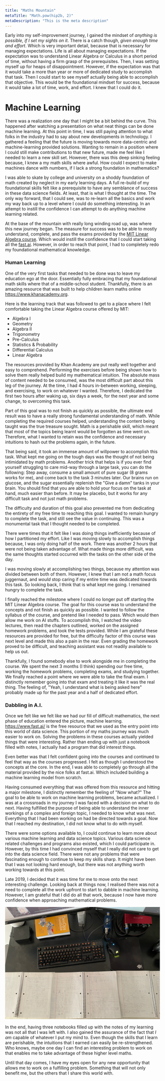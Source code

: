 ```yaml
---
title: "Maths Mountain"
metaTitle: "Math.pow(hip2b, 2)"
metaDescription: "This is the meta description"
---
```


Early into my self-improvement journey, I gained the mindset of _anything is possible, if I set my sights on it_. There
is a catch though, _given enough time and effort_. Which is very important detail, because that is necessary for
managing expectations. Life is all about managing expectations. If the expectation was to understand Linear Algebra or
Calculus in a short period of time, without having a firm grasp of the prerequisites. Then, I was setting myself up for
heaps of disappointment. However, if the expectation was that it would take a more than year or more of dedicated study
to accomplish that task. Then I could start to see myself actually being able to accomplish that objective. This would
be the foundational mindset for success, because it would take a lot of time, work, and effort. I knew that I could do
it.

# Machine Learning

There was a realization one day that I might be a bit behind the curve. This happened after watching a presentation on
what neat things can be done machine learning. At this point in time, I was still paying attention to what folks in the
industry had to say about new developments in technology. I gathered a feeling that the future is moving towards more
data-centric and machine-learning provided solutions. Wanting to remain in a position where I could still make
contributions to that new future, made me feel like I needed to learn a new skill set. However, there was this deep
sinking feeling because, I knew a my math skills where awful. How could I expect to make machines dance with numbers, if
I lack a strong foundation in mathematics?

I was able to skate by college and university on a shoddy foundation of math created by neglect in my early learning
days. A full re-build of my foundational skills felt like a prerequisite to have any semblance of success in these data
science fields. At least, that is what I thought at the time. The only way forward, that I could see, was to re-learn
all the basics and work my way back up to a level where I could do something interesting. In an attempt to instill the
confidence I can attempt to do anything machine learning related.

At the base of the mountain with really long winding road up, was where this new journey began. The measure for success
was to be able to mostly understand, complete, and pass the exams provided by
the [MIT Linear Algebra course](https://ocw.mit.edu/courses/mathematics/18-06-linear-algebra-spring-2010/). Which would
instill the confidence that I could start taking all the [fast.ai](https://www.fast.ai/). However, in order to reach
that point, I had to completely redo my foundational mathematical knowledge.

### Human Learning

One of the very first tasks that needed to be done was to leave my education ego at the door. Essentially fully
embracing that my foundational math skills where that of a middle-school student. Thankfully, there is an amazing
resource that was built to help children learn maths online https://www.khanacademy.org.

Here is the learning track that was followed to get to a place where I felt comfortable taking the Linear Algebra course
offered by MIT:

- Algebra I
- Geometry
- Algebra II
- Trigonometry
- Pre-Calculus
- Statistics & Probability
- Differential Calculus
- Linear Algebra

The resources provided by Khan Academy are put really well together and easy to comprehend. Performing the exercises
before being shown how to solve them really helped build my mathematical intuition. The absolute mass of content needed
to be consumed, was the most difficult part about this leg of the journey. At the time, I had 4 hours in-between
working, sleeping, and exercising, to work on whatever I wanted. Therefore, I dedicated the first two hours after waking
up, six days a week, for the next year and some change, to overcoming this task.

Part of this goal was to not finish as quickly as possible, the ultimate end result was to have a really strong
fundamental understanding of math. While completing the required courses helped, understanding the content being taught
was the true treasure sought. Math is a perishable skill, which meant that most of the topics being learnt would be
forgotten as time went on. Therefore, what I wanted to retain was the confidence and necessary intuitions to hash out
the problems again, in the future.

That being said, it took an immense amount of willpower to accomplish this task. What kept me going on the tough days
was the thought of not being intimidated by math problems. Another trick that helps is if you ever find yourself
struggling to care mid-way through a large task, you can do the following: Step away, consume a small amount of pure
sugar (8 grams works for me), and come back to the task 3 minutes later. Our brains run on glucose, and the sugar
essentially replenish the "Give a damn" tanks in your brain. You should find that you are able to hold your focus on the
task at hand, much easier than before. It may be placebo, but it works for any difficult task and not just math
problems.

The difficulty and duration of this goal also prevented me from dedicating the entirety of my free time to reaching this
goal. I wanted to remain hungry to complete the task, and still see the value in continuing. This was a monumental task
that I thought needed to be completed.

There were times that it felt like I was doing things inefficiently because of how I partitioned my effort. Like I was
moving slowly to accomplish things because, I was only doing half of the work. There was another 2 hours that were not
being taken advantage of. What made things more difficult, was the same thoughts started occurred with the tasks on the
other side of the day.

I was moving slowly at accomplishing two things, because my attention was divided between both of them. However, I knew
that I am not a math focus juggernaut, and _would_ stop caring if my entire time was dedicated towards this task. So
looking back, I think that is what kept me going. I remained hungry to complete the task.

I finally reached the milestone where I could no longer put off starting the MIT Linear Algebra course. The goal for
this course was to understand the concepts and not finish as quickly as possible. I wanted to follow the syllabus of the
course, and pretend like I needed to pass. Which would then allow me work on AI stuffs. To accomplish this, I watched
the video lectures, then read the chapters outlined, worked on the assigned homework problems, and took the tests
provided. While I am grateful these resources are provided for free, but the difficulty factor of this course was next
level and made this also a pain in the rear. Even grading the homework proved to be difficult, and teaching assistant
was not readily available to help us out.

Thankfully, I found somebody else to work alongside me in completing the course. We spent the next 3 months (I think)
spending our free time, working the homework problems, completing exams, and studying together. We finally reached a
point where we were able to take the final exam. I distinctly remember going into that exam and treating it like it was
the real thing. The feeling of, "Yeah, I understand what is being asked here" probably made up for the past year and a
half of dedicated effort.

### Dabbling in A.I.

Once we felt like we felt like we had our fill of difficult mathematics, the next phase of education entered the
picture, machine learning. https://www.fast.ai/ is the free resource that we used as the entry point into this world of
data science. This portion of my maths journey was much easier to work on. Solving the problems in these courses
actually yielded things that were interesting. Rather than ending up with just a notebook filled with notes, I actually
had a program that did interest things.

Even better was that I felt confident going into the courses and continued to feel that way as the courses progressed. I
felt as though I understood the concepts at the core. In the end, I was able to completely go through all the material
provided by the nice folks at fast.ai. Which included building a machine learning model from scratch.

Having consumed everything that was offered from this resource and hitting a major milestone, I distinctly remember the
feeling of "Now what?" The goal to be able to work on machine learning problems, became actualized. I was at a
crossroads in my journey I was faced with a decision on what to do next. Having fulfilled the purpose of being able to
understand the inner workings of a complex and foreign topic, I needed to know what was next. Everything that I had been
working on had be directed towards a goal. Now that I reached my destination, I did not know what to do with myself.

There were some options available to, I could continue to learn more about various machine learning and data science
topics. Various data science related challenges and programs also existed, which I could participate in. However, by
this time I had convinced myself that I really did not care to get into the data science field. There were not any
problems that were fascinating enough to continue to keep my skills sharp. It might have been that I was not looking
hard enough, but there was not anything worth working towards at this point.

Late 2019, I decided that it was time for me to move onto the next interesting challenge. Looking back at things now, I
realised there was not a need to complete all the work upfront to start to dabble in machine learning. However, I am
grateful that I did do all that work, because I now have more confidence when approaching mathematical problems.

![Filled Notebooks](../images/maffs.png)

In the end, having three notebooks filled up with the notes of my learning was not all that I was left with. I also
gained the assurance of the fact that _I am_ capable of whatever I put my mind to. Even though the skills that I learn
are perishable, the intuitions that I earned can easily be re-strengthened. Who knows, maybe one day I can find an
interesting problem to work on that enables me to take advantage of these higher level maths.

Until that day comes, I have my eyes open for any new opportunity that allows me to work on a fulfilling problem.
Something that will not only benefit me, but the others that I share this world with.
